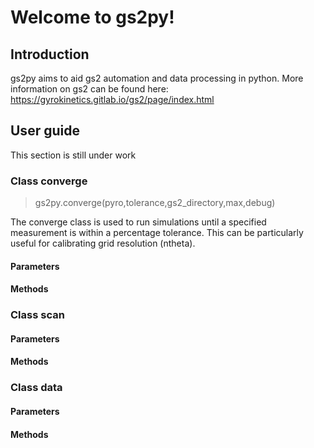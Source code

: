 # Welcome to gs2py!
## Introduction
gs2py aims to aid gs2 automation and data processing in python.
More information on gs2 can be found here: https://gyrokinetics.gitlab.io/gs2/page/index.html
## User guide
This section is still under work
### Class converge
> gs2py.converge(pyro,tolerance,gs2_directory,max,debug)
  
The converge class is used to run simulations until a specified measurement is within a percentage tolerance. This can be particularly useful for calibrating grid resolution (ntheta).
#### Parameters
#### Methods
### Class scan
#### Parameters
#### Methods
### Class data
#### Parameters
#### Methods
